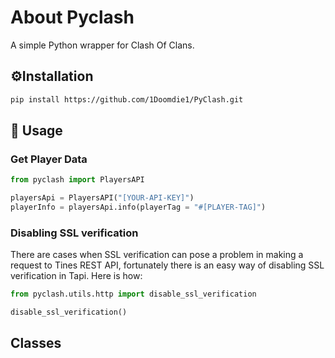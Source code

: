 # About Pyclash
A simple Python wrapper for Clash Of Clans.

## ⚙️Installation

```bash
pip install https://github.com/1Doomdie1/PyClash.git
```

## 🔄 Usage
### Get Player Data
```python
from pyclash import PlayersAPI

playersApi = PlayersAPI("[YOUR-API-KEY]")
playerInfo = playersApi.info(playerTag = "#[PLAYER-TAG]")

```

### Disabling SSL verification
There are cases when SSL verification can pose a problem in making a request to Tines REST API, fortunately
there is an easy way of disabling SSL verification in Tapi. Here is how:

```python
from pyclash.utils.http import disable_ssl_verification

disable_ssl_verification()
```

## Classes
